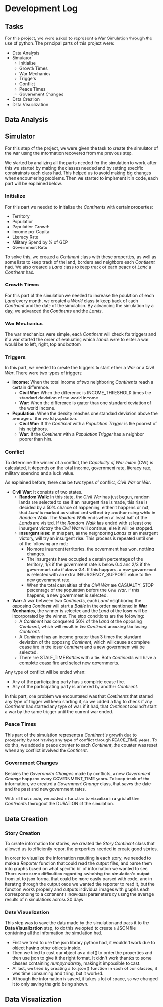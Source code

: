 # Development Log
## Tasks
For this project, we were asked to represent a War Simulation through the use of python.
The principal parts of this project were:
* Data Analysis
* Simulator
    * Initialize
    * Growth Times
    * War Mechanics
    * Triggers
    * Conflict
    * Peace Times
    * Government Changes
* Data Creation
* Data Visualization

## Data Analysis

## Simulator
For this step of the project, we were given the task to create the simulator of the war using the information recovered from the previous step.

We started by analizing all the parts needed for the simulation to work, after this we started by making the classes needed and by setting specific constrainsts each class had. This helped us to avoid making big changes when encountering problems. Then we started to implement it in code, each part will be explained below.

### Initialize
For this part we needed to initialize the _Continents_ with certain properties:
* Territory
* Population
* Population Growth
* Income per Capita
* Literacy Rate
* Military Spend by % of GDP
* Government Rate

To solve this, we created a _Continent_ class with these properties, as well as some lists to keep track of the land, borders and neighbors each _Continent_ had.
We also created a _Land_ class to keep track of each peace of _Land_ a _Continent_ had.

### Growth Times
For this part of the simulation we needed to increase the poulation of each _Land_ every month, we created a _World_ class to keep track of each _Continent_ and the date of the simulation.
By advancing the simulation by a day, we advanced the _Continents_ and the _Lands_.

### War Mechanics
The war mechanics were simple, each _Continent_ will check for triggers and if a war started the order of evaluating which _Lands_ were to enter a war would be to left, right, top and bottom.

### Triggers
In this part, we needed to create the triggers to start either a _War_ or a _Civil War_.
There were two types of triggers:
* **Income:** When the total income of two neighboring _Continents_ reach a certain difference.
    * **Civil War:** When the difference is INCOME_THRESHOLD times the standard deviation of the world income.
    * **War:** When the difference is grater than one standard deviation of the world income.
* **Population:** When the density reaches one standard deviation above the average of the world populaiton.
    * **Civil War:** If the _Continent_ with a _Population Trigger_ is the poorest of his neighbors.
    * **War:** If the _Continent_ with a _Population Trigger_ has a neighbor poorer than him.

### Conflict
To determine the winner of a conflict, the _Capability of War Index_ (CWI) is calculated, it depends on the total income, government rate, literacy rate, military spending and a luck value.

As explained before, there can be two types of conflict, _Civil War_ or _War_.
* **Civil War:** It consists of two states.
    * **Random Walk:** In this state, the _Civil War_ has just begun, random lands are selected to see if an insurgent rise is made, this rise is decided by a 50% chance of happening, either it happens or not, that _Land_ is marked as visited and will not try another rising while in _Random Walk_. The _Random Walk_ ends when at least half of the _Lands_ are visited.
    If the _Random Walk_ has ended with at least one insurgent victory the _Civil War_ will continue, else it will be stopped.
    * **Insurgent Rise:** In this part, all the neighboring _Lands_ of an insurgent victory, will try an insurgent rise. This process is repeated until one of the following are met:
        * No more insurgent territories, the government has won, nothing changes.
        * The insurgents have occupied a certain percentage of the territory, 1/3 if the government rate is below 0.4 and 2/3 if the government rate if above 0.4. If this happens, a new government is selected with an extra INSURGENCY_SUPPORT value to the new government rate.
        * When the total casualties of the _Civil War_ are CASUALTY_STOP percentage of the population before the _Civil War_. If this happens, a new government is selected.
* **War:** A war between two _Continents_, each _Land_ neighboring the opposing _Continent_ will start a _Battle_ in the order mentioned in **War Mechanics**, the winner is selected and the _Land_ of the loser will be incorporated by the winner. The stop conditions are the following:
    * A _Continent_ has conquered 50% of the _Land_ of the opposing _Continent_, which will result in the _Continent_ annexing the losing _Continent_.
    * A _Continent_ has an income greater than 3 times the standard deviation of the opposing _Continent_, which will cause a complete cease fire in the loser _Continent_ and a new government will be selected.
    * There are STALE_TIME _Battles_ with a tie. Both _Continents_ will have a complete cease fire and select new governments.

Any type of conflict will be ended when:
* Any of the participating party has a complete cease fire.
* Any of the participating party is annexed by another _Continent_.

In this part, one problem we encountered was that _Continents_ that started any type of trigger will keep starting it, so we added a flag to check if any _Continent_ had started any type of war, if it had, that _Continent_ coulnd't start a war by the same trigger until the current war ended.

### Peace Times
This part of the simulation represents a _Continent's_ growth due to prosperity by not having any type of conflict through PEACE_TIME years.
To do this, we added a peace counter to each _Continent_, the counter was reset when any conflict involved the _Continent_.

### Government Changes
Besides the _Governmetn Changes_ made by conflicts, a new _Government Change_ happens every GOVERNMENT_TIME years.
To keep track of the information, we created a _Government Change_ class, that saves the date and the past and new government rates.

With all that made, we added a function to visualize in a grid all the _Continents_ thorugout the DURATION of the simulation.

## Data Creation
### Story Creation
To create information for stories, we created the _Story Continent_ class that allowed us to efficiently report the properties needed to create good stories.

In order to visualize the information resulting in each story, we needed to make a _Reporter_ function that could read the output files, and parse them into graphs based on what specific bit of information we wanted to see. There were some difficulties regarding switching the simulation's output from txt to json format that could be more easily parsed with code, and in iterating through the output once we wanted the reporter to read it, but the function works properly and outputs individual images with graphs each corresponding to a continent's individual parameters by using the average results of n simulations across 30 days

### Data Visualization
This step was to save the data made by the simulation and pass it to the **Data Visualization** step, to do this we opted to create a JSON file containing all the information the simulation had.
* First we tried to use the json library python had, it wouldn't work due to object having other objects inside.
* Then we tried to cast our object as a dict() to order the properties and then use json to give it the right format. It didn't work thantks to some classes containing _numpy.ndarray_, making it impossible to cast.
* At last, we tried by creating a to_json() function in each of our classes, it was time consuming and tiring, but it worked.
* Although the information is saved, it takes a lot of space, so we changed it to only saving the grid being shown.

## Data Visualization
